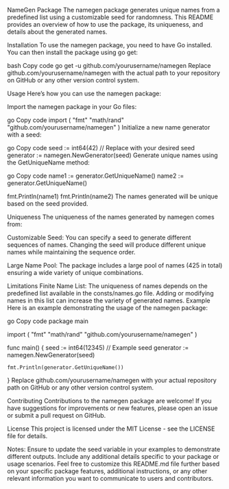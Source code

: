 NameGen Package
The namegen package generates unique names from a predefined list using a customizable seed for randomness. This README provides an overview of how to use the package, its uniqueness, and details about the generated names.

Installation
To use the namegen package, you need to have Go installed. You can then install the package using go get:

bash
Copy code
go get -u github.com/yourusername/namegen
Replace github.com/yourusername/namegen with the actual path to your repository on GitHub or any other version control system.

Usage
Here’s how you can use the namegen package:

Import the namegen package in your Go files:

go
Copy code
import (
"fmt"
"math/rand"
"github.com/yourusername/namegen"
)
Initialize a new name generator with a seed:

go
Copy code
seed := int64(42) // Replace with your desired seed
generator := namegen.NewGenerator(seed)
Generate unique names using the GetUniqueName method:

go
Copy code
name1 := generator.GetUniqueName()
name2 := generator.GetUniqueName()

fmt.Println(name1)
fmt.Println(name2)
The names generated will be unique based on the seed provided.

Uniqueness
The uniqueness of the names generated by namegen comes from:

Customizable Seed: You can specify a seed to generate different sequences of names. Changing the seed will produce different unique names while maintaining the sequence order.

Large Name Pool: The package includes a large pool of names (425 in total) ensuring a wide variety of unique combinations.

Limitations
Finite Name List: The uniqueness of names depends on the predefined list available in the consts/names.go file. Adding or modifying names in this list can increase the variety of generated names.
Example
Here is an example demonstrating the usage of the namegen package:

go
Copy code
package main

import (
"fmt"
"math/rand"
"github.com/yourusername/namegen"
)

func main() {
seed := int64(12345) // Example seed
generator := namegen.NewGenerator(seed)

    fmt.Println(generator.GetUniqueName())

}
Replace github.com/yourusername/namegen with your actual repository path on GitHub or any other version control system.

Contributing
Contributions to the namegen package are welcome! If you have suggestions for improvements or new features, please open an issue or submit a pull request on GitHub.

License
This project is licensed under the MIT License - see the LICENSE file for details.

Notes:
Ensure to update the seed variable in your examples to demonstrate different outputs.
Include any additional details specific to your package or usage scenarios.
Feel free to customize this README.md file further based on your specific package features, additional instructions, or any other relevant information you want to communicate to users and contributors.
